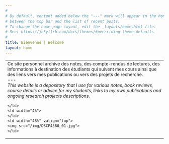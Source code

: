 ```yaml
---
#
# By default, content added below the "---" mark will appear in the home page
# between the top bar and the list of recent posts.
# To change the home page layout, edit the _layouts/home.html file.
# See: https://jekyllrb.com/docs/themes/#overriding-theme-defaults
#
title: Bienvenue | Welcome
layout: home
---
```


<table>
  <tr>
    <td width="48%" valign="top">
      Ce site personnel archive des notes, des compte-rendus de lectures, des informations à destination des étudiants qui suivent mes cours ainsi que des liens vers mes publications ou vers des projets de recherche.
      <br>
      ---
      <br>
      <i>This website is a depository that I use for various notes, book reviews, course details or advice for my students, links to my own publications and ongoing research projects descriptions.</i>
    
    </td>
    <td width="4%">
    </td>
    <td width="48%" valign="top">
    <img src="/img/DSCF4580_01.jpg">
    </td>  
  </tr>
</table>
